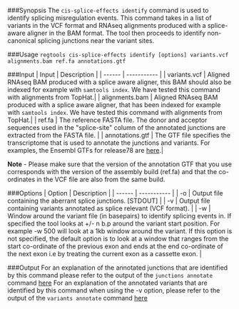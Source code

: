 ###Synopsis
The `cis-splice-effects identify` command is used to identify splicing misregulation events. This command takes in a list of variants in the VCF format and RNAseq alignments produced with a splice-aware aligner in the BAM format. The tool then proceeds to identify non-canonical splicing junctions near the variant sites.

###Usage
`regtools cis-splice-effects identify [options] variants.vcf alignments.bam ref.fa annotations.gtf`

###Input
| Input                  | Description |
| ------                 | ----------- |
| variants.vcf | Aligned RNAseq BAM produced with a splice aware aligner, this BAM should also be indexed for example with `samtools index`. We have tested this command with alignments from TopHat.|
| alignments.bam | Aligned RNAseq BAM produced with a splice aware aligner, that has been indexed for example with `samtools index`. We have tested this command with alignments from TopHat.|
| ref.fa          | The reference FASTA file. The donor and acceptor sequences used in the "splice-site" column of the annotated junctions are extracted from the FASTA file. |
| annotations.gtf | The GTF file specifies the transcriptome that is used to annotate the junctions and variants. For examples, the Ensembl GTFs for release78 are [here](ftp://ftp.ensembl.org/pub/release-78/gtf/).|

**Note** - Please make sure that the version of the annotation GTF that you use corresponds with the version of the assembly build (ref.fa) and that the co-ordinates in the VCF file are also from the same build.

###Options
| Option  | Description |
| ------  | ----------- |
| -o      | Output file containing the aberrant splice junctions. [STDOUT] |
| -v      | Output file containing variants annotated as splice relevant (VCF format). |
| -w      | Window around the variant file (in basepairs) to identify splicing events in. If specified the tool looks at +/- n b.p around the variant start position. For example -w 500 will look at a 1kb window around the variant. If this option is not specified, the default option is to look at a window that ranges from the start co-ordinate of the previous exon and ends at the end co-ordinate of the next exon i.e by treating the current exon as a cassette exon. |

###Output
For an explanation of the annotated junctions that are identified by this command please refer to the output of the `junctions annotate` command [here](junctions-annotate.md#output)
For an explanation of the annotated variants that are identified by this command when using the -v option, please refer to the output of the `variants annotate` command [here](variants-annotate.md#output)
